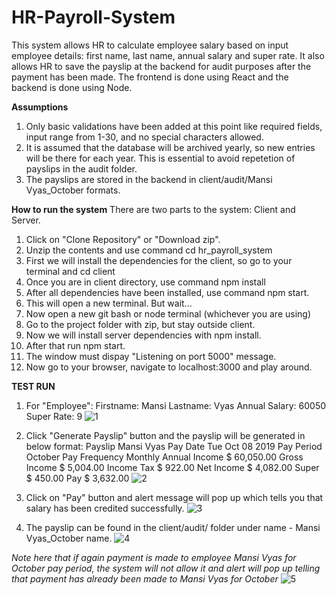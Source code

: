 # HR-Payroll-System

This system allows HR to calculate employee salary based on input employee details: first name, last name, annual salary and super rate. It also allows HR to save the payslip at the backend for audit purposes after the payment has been made.
The frontend is done using React and the backend is done using Node.

**Assumptions**
1. Only basic validations have been added at this point like required fields, input range from 1-30, and no special characters allowed.
2. It is assumed that the database will be archived yearly, so new entries will be there for each year. This is essential to avoid repetetion of payslips in the audit folder.
3. The payslips are stored in the backend in client/audit/Mansi Vyas_October formats.

**How to run the system**
There are two parts to the system: Client and Server.
1. Click on "Clone Repository" or "Download zip".
2. Unzip the contents and use command cd hr_payroll_system
3. First we will install the dependencies for the client, so go to your terminal and cd client
4. Once you are in client directory, use command npm install
5. After all dependencies have been installed, use command npm start.
6. This will open a new terminal. But wait...
7. Now open a new git bash or node terminal (whichever you are using)
8. Go to the project folder with zip, but stay outside client.
9. Now we will install server dependencies with npm install.
10. After that run npm start.
11. The window must dispay "Listening on port 5000" message.
12. Now go to your browser, navigate to localhost:3000 and play around.

**TEST RUN**

1) For "Employee":
Firstname: Mansi
Lastname: Vyas
Annual Salary: 60050
Super Rate: 9
![1](https://user-images.githubusercontent.com/40931707/66322058-46338780-e96d-11e9-840d-41b265b2cfa6.JPG)


2) Click "Generate Payslip" button and the payslip will be generated in below format:
Payslip
Mansi Vyas
Pay Date	Tue Oct 08 2019
Pay Period October
Pay Frequency	Monthly
Annual Income	$ 60,050.00
Gross Income	$ 5,004.00
Income Tax	$ 922.00
Net Income	$ 4,082.00
Super	$ 450.00
Pay	$ 3,632.00
![2](https://user-images.githubusercontent.com/40931707/66322173-6c592780-e96d-11e9-9708-8c98be6567fd.JPG)


3) Click on "Pay" button and alert message will pop up which tells you that salary has been credited successfully.
![3](https://user-images.githubusercontent.com/40931707/66322276-927ec780-e96d-11e9-8632-413cbfd005a8.JPG)


4) The payslip can be found in the client/audit/ folder under name - Mansi Vyas_October name.
![4](https://user-images.githubusercontent.com/40931707/66322486-ed182380-e96d-11e9-876c-c4990fbcdc2e.JPG)


_Note here that if again payment is made to employee Mansi Vyas for October pay period, the system will not allow it and alert will pop up telling that payment has already been made to Mansi Vyas for October_
![5](https://user-images.githubusercontent.com/40931707/66322581-1933a480-e96e-11e9-8b07-c3fbd29ac143.JPG)

